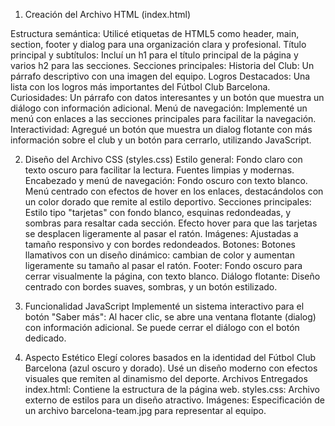 1. Creación del Archivo HTML (index.html)

Estructura semántica: Utilicé etiquetas de HTML5 como header, main, section, footer y dialog para una organización clara y profesional.
Título principal y subtítulos: Incluí un h1 para el título principal de la página y varios h2 para las secciones.
Secciones principales:
Historia del Club: Un párrafo descriptivo con una imagen del equipo.
Logros Destacados: Una lista con los logros más importantes del Fútbol Club Barcelona.
Curiosidades: Un párrafo con datos interesantes y un botón que muestra un diálogo con información adicional.
Menú de navegación: Implementé un menú con enlaces a las secciones principales para facilitar la navegación.
Interactividad: Agregué un botón que muestra un dialog flotante con más información sobre el club y un botón para cerrarlo, utilizando JavaScript.


2. Diseño del Archivo CSS (styles.css)
Estilo general:
Fondo claro con texto oscuro para facilitar la lectura.
Fuentes limpias y modernas.
Encabezado y menú de navegación:
Fondo oscuro con texto blanco.
Menú centrado con efectos de hover en los enlaces, destacándolos con un color dorado que remite al estilo deportivo.
Secciones principales:
Estilo tipo "tarjetas" con fondo blanco, esquinas redondeadas, y sombras para resaltar cada sección.
Efecto hover para que las tarjetas se desplacen ligeramente al pasar el ratón.
Imágenes:
Ajustadas a tamaño responsivo y con bordes redondeados.
Botones:
Botones llamativos con un diseño dinámico: cambian de color y aumentan ligeramente su tamaño al pasar el ratón.
Footer:
Fondo oscuro para cerrar visualmente la página, con texto blanco.
Diálogo flotante:
Diseño centrado con bordes suaves, sombras, y un botón estilizado.


3. Funcionalidad JavaScript
Implementé un sistema interactivo para el botón "Saber más":
Al hacer clic, se abre una ventana flotante (dialog) con información adicional.
Se puede cerrar el diálogo con el botón dedicado.


4. Aspecto Estético
Elegí colores basados en la identidad del Fútbol Club Barcelona (azul oscuro y dorado).
Usé un diseño moderno con efectos visuales que remiten al dinamismo del deporte.
Archivos Entregados
index.html: Contiene la estructura de la página web.
styles.css: Archivo externo de estilos para un diseño atractivo.
Imágenes: Especificación de un archivo barcelona-team.jpg para representar al equipo.

